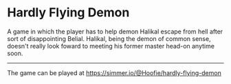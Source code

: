 # Hardly Flying Demon
A game in which the player has to help demon Halikal escape from hell after sort of disappointing Belial. Halikal, being the demon of common sense, doesn't really look foward to meeting his former master head-on anytime soon.

---

The game can be played at https://simmer.io/@Hoofie/hardly-flying-demon
